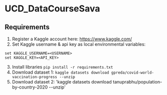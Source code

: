 # UCD_DataCourseSava

## Requirements

1. Register a Kaggle account here: https://www.kaggle.com/
2. Set Kaggle username & api key as local environmental variables:
```
set KAGGLE_USERNAME=<USERNAME>
set KAGGLE_KEY=<API_KEY>
```
3. Install libraries `pip install -r requirements.txt`
4. Download dataset 1: `kaggle datasets download gpreda/covid-world-vaccination-progress --unzip`
5. Download dataset 2: 'kaggle datasets download tanuprabhu/population-by-country-2020 --unzip'
